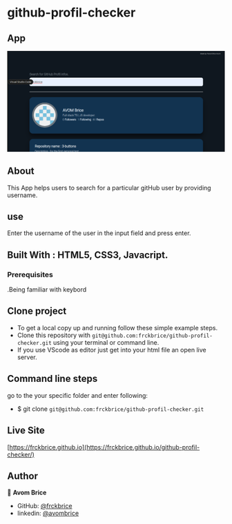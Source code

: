 # github-profil-checker

## App

![home](assets/images/home-page.png)

## About

This App helps users to search for a particular gitHub user by providing username.

## use

Enter the username of the user in the input field and press enter.

## Built With :  HTML5, CSS3, Javacript.

### Prerequisites
.Being familiar with keybord

## Clone project

- To get a local copy up and running follow these simple example steps.
- Clone this repository with `git@github.com:frckbrice/github-profil-checker.git` using your terminal or command line.
-  If you use VScode as editor just get into your html file an open live server.

## Command line steps
go to the your specific folder and enter following:
- $ git clone `git@github.com:frckbrice/github-profil-checker.git`

## Live Site

[https://frckbrice.github.io](https://frckbrice.github.io/github-profil-checker/)

## Author

👤 **Avom Brice**

- GitHub: [@frckbrice](https://github.com/frckbrice)
- linkedin: [@avombrice](https://www.linkedin/in/avombrice)





